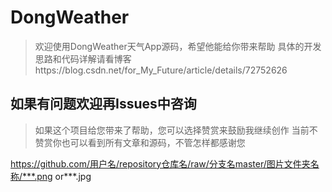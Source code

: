 # DongWeather

> 欢迎使用DongWeather天气App源码，希望他能给你带来帮助
> 具体的开发思路和代码详解请看博客https://blog.csdn.net/for_My_Future/article/details/72752626

## 如果有问题欢迎再Issues中咨询

> 如果这个项目给您带来了帮助，您可以选择赞赏来鼓励我继续创作
> 当前不赞赏你也可以看到所有文章和源码，不管怎样都感谢您

https://github.com/用户名/repository仓库名/raw/分支名master/图片文件夹名称/***.png or***.jpg


